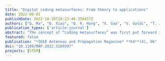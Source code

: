 ```yaml
---
title: "Digital coding metasurfaces: From theory to applications"
date: 2022-08-01
publishDate: 2022-10-20T18:23:40.358457Z
authors: ["Q. Ma", "Q. Xiao", "Q. R. Hong", "X. Gao", "V. Galdi", "T. J. Cui"]
publication_types: ['article-journal']
abstract: "The concept of “coding metasurfaces” was first put forward in 2014 and has developed rapidly during the past few years, originating several intriguing ramifications. The essential underlying idea is to discretize the local geometry, constitutive parameters, and electromagnetic (EM) responses (e.g., the phase, amplitude, and polarization) so that they can be represented via sequences of digits (e.g., “0” and “1”). This concept breaks the boundaries between traditional analog and digital devices, bridging the physical and information worlds, and opens up new perspectives in the design of metasurfaces."
featured: false
publication: "*IEEE Antennas and Propagation Magazine* **64**(4), 96"
doi: "10.1109/MAP.2022.3169397"
projects: [STEM]
---
```

